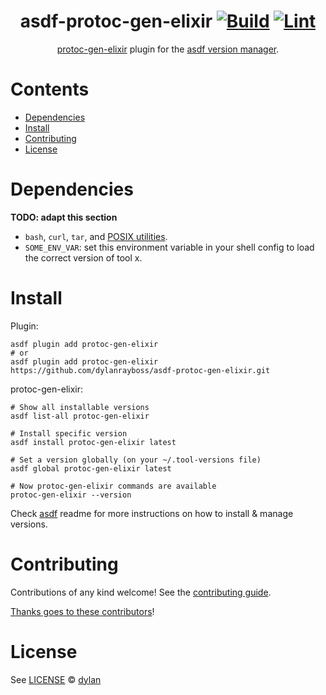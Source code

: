 <div align="center">

# asdf-protoc-gen-elixir [![Build](https://github.com/dylanrayboss/asdf-protoc-gen-elixir/actions/workflows/build.yml/badge.svg)](https://github.com/dylanrayboss/asdf-protoc-gen-elixir/actions/workflows/build.yml) [![Lint](https://github.com/dylanrayboss/asdf-protoc-gen-elixir/actions/workflows/lint.yml/badge.svg)](https://github.com/dylanrayboss/asdf-protoc-gen-elixir/actions/workflows/lint.yml)

[protoc-gen-elixir](https://github.com/elixir-protobuf/protobuf) plugin for the [asdf version manager](https://asdf-vm.com).

</div>

# Contents

- [Dependencies](#dependencies)
- [Install](#install)
- [Contributing](#contributing)
- [License](#license)

# Dependencies

**TODO: adapt this section**

- `bash`, `curl`, `tar`, and [POSIX utilities](https://pubs.opengroup.org/onlinepubs/9699919799/idx/utilities.html).
- `SOME_ENV_VAR`: set this environment variable in your shell config to load the correct version of tool x.

# Install

Plugin:

```shell
asdf plugin add protoc-gen-elixir
# or
asdf plugin add protoc-gen-elixir https://github.com/dylanrayboss/asdf-protoc-gen-elixir.git
```

protoc-gen-elixir:

```shell
# Show all installable versions
asdf list-all protoc-gen-elixir

# Install specific version
asdf install protoc-gen-elixir latest

# Set a version globally (on your ~/.tool-versions file)
asdf global protoc-gen-elixir latest

# Now protoc-gen-elixir commands are available
protoc-gen-elixir --version
```

Check [asdf](https://github.com/asdf-vm/asdf) readme for more instructions on how to
install & manage versions.

# Contributing

Contributions of any kind welcome! See the [contributing guide](contributing.md).

[Thanks goes to these contributors](https://github.com/dylanrayboss/asdf-protoc-gen-elixir/graphs/contributors)!

# License

See [LICENSE](LICENSE) © [dylan](https://github.com/dylanrayboss/)
